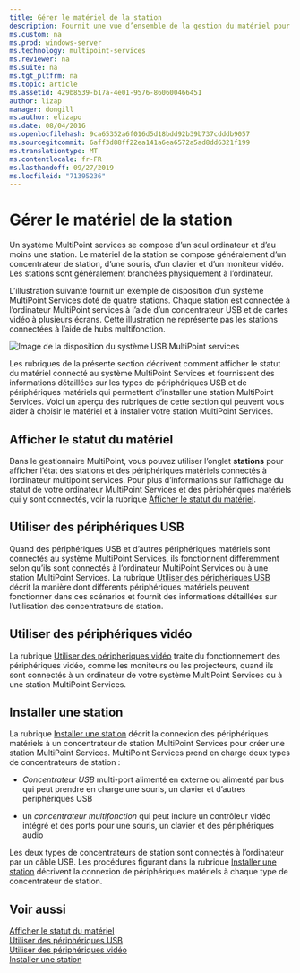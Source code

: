 ```yaml
---
title: Gérer le matériel de la station
description: Fournit une vue d’ensemble de la gestion du matériel pour les stations MultiPoint
ms.custom: na
ms.prod: windows-server
ms.technology: multipoint-services
ms.reviewer: na
ms.suite: na
ms.tgt_pltfrm: na
ms.topic: article
ms.assetid: 429b8539-b17a-4e01-9576-860600466451
author: lizap
manager: dongill
ms.author: elizapo
ms.date: 08/04/2016
ms.openlocfilehash: 9ca65352a6f016d5d18bdd92b39b737cdddb9057
ms.sourcegitcommit: 6aff3d88ff22ea141a6ea6572a5ad8dd6321f199
ms.translationtype: MT
ms.contentlocale: fr-FR
ms.lasthandoff: 09/27/2019
ms.locfileid: "71395236"
---
```

# <a name="manage-station-hardware"></a>Gérer le matériel de la station
Un système MultiPoint services se compose d’un seul ordinateur et d’au moins une station. Le matériel de la station se compose généralement d’un concentrateur de station, d’une souris, d’un clavier et d’un moniteur vidéo. Les stations sont généralement branchées physiquement à l’ordinateur.  
  
L’illustration suivante fournit un exemple de disposition d’un système MultiPoint Services doté de quatre stations. Chaque station est connectée à l’ordinateur MultiPoint services à l’aide d’un concentrateur USB et de cartes vidéo à plusieurs écrans. Cette illustration ne représente pas les stations connectées à l’aide de hubs multifonction.  
   
![Image de la disposition du système USB MultiPoint services](./media/WMSMultiPointServerUSBSystemLayout.gif)  
  
Les rubriques de la présente section décrivent comment afficher le statut du matériel connecté au système MultiPoint Services et fournissent des informations détaillées sur les types de périphériques USB et de périphériques matériels qui permettent d’installer une station MultiPoint Services. Voici un aperçu des rubriques de cette section qui peuvent vous aider à choisir le matériel et à installer votre station MultiPoint Services.  
  
## <a name="view-hardware-status"></a>Afficher le statut du matériel  
Dans le gestionnaire MultiPoint, vous pouvez utiliser l’onglet **stations** pour afficher l’état des stations et des périphériques matériels connectés à l’ordinateur multipoint services. Pour plus d’informations sur l’affichage du statut de votre ordinateur MultiPoint Services et des périphériques matériels qui y sont connectés, voir la rubrique [Afficher le statut du matériel](View-Hardware-Status.md).  
  
## <a name="work-with-usb-devices"></a>Utiliser des périphériques USB  
Quand des périphériques USB et d’autres périphériques matériels sont connectés au système MultiPoint Services, ils fonctionnent différemment selon qu’ils sont connectés à l’ordinateur MultiPoint Services ou à une station MultiPoint Services. La rubrique [Utiliser des périphériques USB](Work-with-USB-Devices.md) décrit la manière dont différents périphériques matériels peuvent fonctionner dans ces scénarios et fournit des informations détaillées sur l’utilisation des concentrateurs de station.  
  
## <a name="work-with-video-devices"></a>Utiliser des périphériques vidéo  
La rubrique [Utiliser des périphériques vidéo](Work-with-Video-Devices.md) traite du fonctionnement des périphériques vidéo, comme les moniteurs ou les projecteurs, quand ils sont connectés à un ordinateur de votre système MultiPoint Services ou à une station MultiPoint Services.  
  
## <a name="set-up-a-station"></a>Installer une station  
La rubrique [Installer une station](Set-Up-a-Station.md) décrit la connexion des périphériques matériels à un concentrateur de station MultiPoint Services pour créer une station MultiPoint Services. MultiPoint Services prend en charge deux types de concentrateurs de station :  
  
-   *Concentrateur USB* multi-port alimenté en externe ou alimenté par bus qui peut prendre en charge une souris, un clavier et d’autres périphériques USB  
  
-   un *concentrateur multifonction* qui peut inclure un contrôleur vidéo intégré et des ports pour une souris, un clavier et des périphériques audio  
  
Les deux types de concentrateurs de station sont connectés à l’ordinateur par un câble USB. Les procédures figurant dans la rubrique [Installer une station](Set-Up-a-Station.md) décrivent la connexion de périphériques matériels à chaque type de concentrateur de station.  
  
## <a name="see-also"></a>Voir aussi  
[Afficher le statut du matériel](View-Hardware-Status.md)  
[Utiliser des périphériques USB](Work-with-USB-Devices.md)  
[Utiliser des périphériques vidéo](Work-with-Video-Devices.md)  
[Installer une station](Set-Up-a-Station.md)